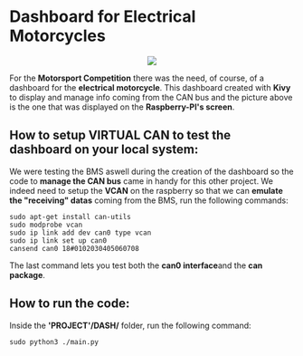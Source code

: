 # Dashboard for Electrical Motorcycles
<p align="center">
  <img src="https://github.com/user-attachments/assets/c8a2d370-616b-4791-8a00-bfb4a25b40b3" />
</p>

For the **Motorsport Competition** there was the need, of course, of a dashboard for the **electrical motorcycle**.
This dashboard created with **Kivy** to display and manage info coming from the CAN bus and the picture above is the one that was displayed on the **Raspberry-PI's screen**.

## How to setup VIRTUAL CAN to test the dashboard on your local system:
We were testing the BMS aswell during the creation of the dashboard so the code to **manage the CAN bus** came in handy for this other project.
We indeed need to setup the **VCAN** on the raspberry so that we can **emulate the "receiving" datas** coming from the BMS, run the following commands:
```
sudo apt-get install can-utils
sudo modprobe vcan
sudo ip link add dev can0 type vcan
sudo ip link set up can0            
cansend can0 18#0102030405060708
```
The last command lets you test both the **can0 interface**and the **can package**.

## How to run the code:
Inside the **'PROJECT'/DASH/** folder, run the following command:
```
sudo python3 ./main.py
```
